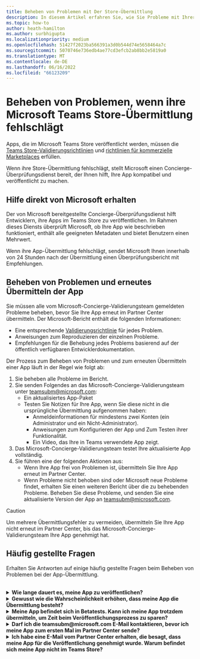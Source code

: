 ```yaml
---
title: Beheben von Problemen mit Der Store-Übermittlung
description: In diesem Artikel erfahren Sie, wie Sie Probleme mit Ihrer Microsoft Teams Store-Übermittlung behandeln und beheben.
ms.topic: how-to
author: heath-hamilton
ms.author: surbhigupta
ms.localizationpriority: medium
ms.openlocfilehash: 51427f2023ba566391a3d0b544d74e5658464a7c
ms.sourcegitcommit: 5070746e736edb4ae77cd3efcb2ab8bb2e5819a0
ms.translationtype: MT
ms.contentlocale: de-DE
ms.lasthandoff: 06/16/2022
ms.locfileid: "66123209"
---
```

# <a name="resolve-issues-if-your-microsoft-teams-store-submission-fails"></a>Beheben von Problemen, wenn ihre Microsoft Teams Store-Übermittlung fehlschlägt

Apps, die im Microsoft Teams Store veröffentlicht werden, müssen die [Teams Store-Validierungsrichtlinien](~/concepts/deploy-and-publish/appsource/prepare/teams-store-validation-guidelines.md) und [richtlinien für kommerzielle Marketplaces](/legal/marketplace/certification-policies) erfüllen.

Wenn ihre Store-Übermittlung fehlschlägt, stellt Microsoft einen Concierge-Überprüfungsdienst bereit, der Ihnen hilft, Ihre App kompatibel und veröffentlicht zu machen.

## <a name="get-help-directly-from-microsoft"></a>Hilfe direkt von Microsoft erhalten

Der von Microsoft bereitgestellte Concierge-Überprüfungsdienst hilft Entwicklern, ihre Apps im Teams Store zu veröffentlichen. Im Rahmen dieses Diensts überprüft Microsoft, ob Ihre App wie beschrieben funktioniert, enthält alle geeigneten Metadaten und bietet Benutzern einen Mehrwert.

Wenn ihre App-Übermittlung fehlschlägt, sendet Microsoft Ihnen innerhalb von 24 Stunden nach der Übermittlung einen Überprüfungsbericht mit Empfehlungen.

## <a name="resolve-issues-and-resubmit-your-app"></a>Beheben von Problemen und erneutes Übermitteln der App

Sie müssen alle vom Microsoft-Concierge-Validierungsteam gemeldeten Probleme beheben, bevor Sie Ihre App erneut im Partner Center übermitteln. Der Microsoft-Bericht enthält die folgenden Informationen:

* Eine entsprechende [Validierungsrichtlinie](~/concepts/deploy-and-publish/appsource/prepare/teams-store-validation-guidelines.md) für jedes Problem.
* Anweisungen zum Reproduzieren der einzelnen Probleme.
* Empfehlungen für die Behebung jedes Problems basierend auf der öffentlich verfügbaren Entwicklerdokumentation.

Der Prozess zum Beheben von Problemen und zum erneuten Übermitteln einer App läuft in der Regel wie folgt ab:

1. Sie beheben alle Probleme im Bericht.
1. Sie senden Folgendes an das Microsoft-Concierge-Validierungsteam unter <a href="mailto:teamsubm@microsoft.com">teamsubm@microsoft.com</a>:
   * Ein aktualisiertes App-Paket
   * Testen Sie Notizen für Ihre App, wenn Sie diese nicht in die ursprüngliche Übermittlung aufgenommen haben:
      * Anmeldeinformationen für mindestens zwei Konten (ein Administrator und ein Nicht-Administrator).
      * Anweisungen zum Konfigurieren der App und Zum Testen ihrer Funktionalität.
      * Ein Video, das Ihre in Teams verwendete App zeigt.
1. Das Microsoft-Concierge-Validierungsteam testet Ihre aktualisierte App vollständig.
1. Sie führen eine der folgenden Aktionen aus:
   * Wenn Ihre App frei von Problemen ist, übermitteln Sie Ihre App erneut im Partner Center.
   * Wenn Probleme nicht behoben sind oder Microsoft neue Probleme findet, erhalten Sie einen weiteren Bericht über die zu behebenden Probleme. Beheben Sie diese Probleme, und senden Sie eine aktualisierte Version der App an <a href="mailto:teamsubm@microsoft.com">teamsubm@microsoft.com</a>.

> [!CAUTION]
> Um mehrere Übermittlungsfehler zu vermeiden, übermitteln Sie Ihre App nicht erneut im Partner Center, bis das Microsoft-Concierge-Validierungsteam Ihre App genehmigt hat.

## <a name="faq"></a>Häufig gestellte Fragen

Erhalten Sie Antworten auf einige häufig gestellte Fragen beim Beheben von Problemen bei der App-Übermittlung.

<br>

<details>

<summary><b>Wie lange dauert es, meine App zu veröffentlichen?</b></summary>

Wenn ihre Store-Übermittlung keine Probleme hat, wird Ihre App innerhalb von 1 bis 2 Werktagen veröffentlicht. Wenn Ihre App fehlschlägt, bietet Ihnen ein Microsoft-Team Empfehlungen zur Behebung der Probleme. Nachdem Sie diese Korrekturen vorgenommen und eine aktualisierte App erneut an dieses Team übermittelt haben, werden Sie innerhalb von 24 Stunden benachrichtigt, wenn Ihre App zur Veröffentlichung bereit ist oder noch mehr Arbeit benötigt.

<br>

</details>

<details>

<summary><b>Gewusst wie die Wahrscheinlichkeit erhöhen, dass meine App die Übermittlung besteht?</b></summary>

Wenn Sie Folgendes ausführen, kann dies zu einer erfolgreichen Übermittlung führen:

1. Entwickeln Sie Ihre App basierend auf den [Teams Designrichtlinien](~/concepts/design/design-teams-app-overview.md).
1. Stellen Sie sicher, dass Ihre App die [Validierungsrichtlinien für Teams Store](~/concepts/deploy-and-publish/appsource/prepare/teams-store-validation-guidelines.md) und [die Zertifizierungsrichtlinien für kommerzielle Microsoft Marketplaces](/legal/marketplace/certification-policies) einhält.
1. Testen Sie Ihr App-Paket mit dem [Microsoft Teams App-Überprüfungstool](https://dev.teams.microsoft.com/appvalidation.html).
1. [Bereiten Sie ihre übermittlung Teams Store](~/concepts/deploy-and-publish/appsource/prepare/submission-checklist.md) vor.

<br>

</details>

<details>

<summary><b>Meine App befindet sich in Betatests. Kann ich meine App trotzdem übermitteln, um Zeit beim Veröffentlichungsprozess zu sparen?</b></summary>

Nein. Microsoft überprüft nur produktionsfähige Apps.

<br>

</details>

<details>

<summary><b>Darf ich die teamsubm@microsoft.com E-Mail kontaktieren, bevor ich meine App zum ersten Mal im Partner Center sende?</b></summary>

Nein. Microsoft beginnt erst dann mit der Überprüfung Ihrer App, wenn Sie Ihre App zum ersten Mal im Partner Center übermitteln.

<br>

</details>

<details>

<summary><b>Ich habe eine E-Mail vom Partner Center erhalten, die besagt, dass meine App für die Veröffentlichung genehmigt wurde. Warum befindet sich meine App nicht im Teams Store?</b></summary>

Nachdem Ihre App genehmigt wurde, dauert die Veröffentlichung je nach App-Funktionen in der Regel 1 bis 2 Werktage.Wenn Ihre App nach zwei Werktagen nicht veröffentlicht wurde, wenden Sie sich an <a href="mailto:teamsubm@microsoft.com">teamsubm@microsoft.com</a>.

<br>

</details>
